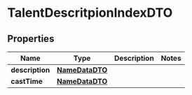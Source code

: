 

# TalentDescritpionIndexDTO


## Properties

| Name | Type | Description | Notes |
|------------ | ------------- | ------------- | -------------|
|**description** | [**NameDataDTO**](NameDataDTO.md) |  |  |
|**castTime** | [**NameDataDTO**](NameDataDTO.md) |  |  |



